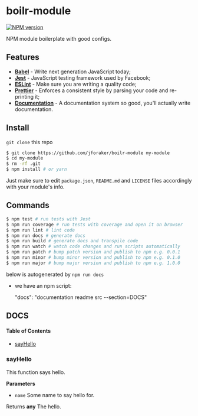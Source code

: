 # boilr-module

[![NPM version](https://img.shields.io/npm/v/boilr-module.svg?style=flat-square)](https://npmjs.org/package/boilr-module)

NPM module boilerplate with good configs.

## Features

* [**Babel**](https://babeljs.io/) - Write next generation JavaScript today;
* [**Jest**](https://facebook.github.io/jest) - JavaScript testing framework used by Facebook;
* [**ESLint**](http://eslint.org/) - Make sure you are writing a quality code;
* [**Prettier**](https://prettier.io/) - Enforces a consistent style by parsing your code and re-printing it;
* [**Documentation**](http://documentation.js.org/) - A documentation system so good, you'll actually write documentation.

## Install

`git clone` this repo

```sh
$ git clone https://github.com/jforaker/boilr-module my-module
$ cd my-module
$ rm -rf .git
$ npm install # or yarn
```

Just make sure to edit `package.json`, `README.md` and `LICENSE` files accordingly with your module's info.

## Commands

```sh
$ npm test # run tests with Jest
$ npm run coverage # run tests with coverage and open it on browser
$ npm run lint # lint code
$ npm run docs # generate docs
$ npm run build # generate docs and transpile code
$ npm run watch # watch code changes and run scripts automatically
$ npm run patch # bump patch version and publish to npm e.g. 0.0.1
$ npm run minor # bump minor version and publish to npm e.g. 0.1.0
$ npm run major # bump major version and publish to npm e.g. 1.0.0
```

below is autogenerated by `npm run docs`

* we have an npm script:


    "docs": "documentation readme src --section=DOCS"

## DOCS

<!-- Generated by documentation.js. Update this documentation by updating the source code. -->

#### Table of Contents

* [sayHello](#sayhello)

### sayHello

This function says hello.

**Parameters**

* `name` Some name to say hello for.

Returns **any** The hello.
